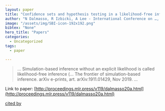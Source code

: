 ```yaml
---
layout: paper
title: "Confidence sets and hypothesis testing in a likelihood-free inference setting"
author: "N Dalmasso, R Izbicki, A Lee - International Conference on …, 2020 - proceedings.mlr.press"
image: "/assets/img/SBI-icon-192x192.png"
bibtex: "None"
hero_title: "Papers"
categories:
  - Uncategorized
tags:
  - paper

---
```

>… Simulation-based inference without an explicit likelihood is called likelihood-free inference (… The frontier of simulation-based inference. arXiv e-prints, art. arXiv:1911.01429, Nov 2019. …

Link to paper: [http://proceedings.mlr.press/v119/dalmasso20a.html](http://proceedings.mlr.press/v119/dalmasso20a.html)

[cited by](https://scholar.google.com/scholar?cites=14385524652709102879&as_sdt=2005&sciodt=0,5&hl=en&num=20)
